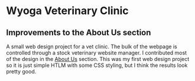 # Wyoga Veterinary Clinic
## Improvements to the About Us section
A small web design project for a vet clinic. The bulk of the webpage is controlled through a stock veterinary website manager. I contributed most of the design in the [About Us](https://www.wyogavet.com/meet-our-team.html) section. This was my first web design project so it is just simple HTLM with some CSS styling, but I think the results look pretty good.
